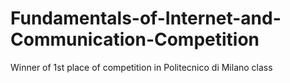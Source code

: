 # Fundamentals-of-Internet-and-Communication-Competition
Winner of 1st place of competition in Politecnico di Milano class 
